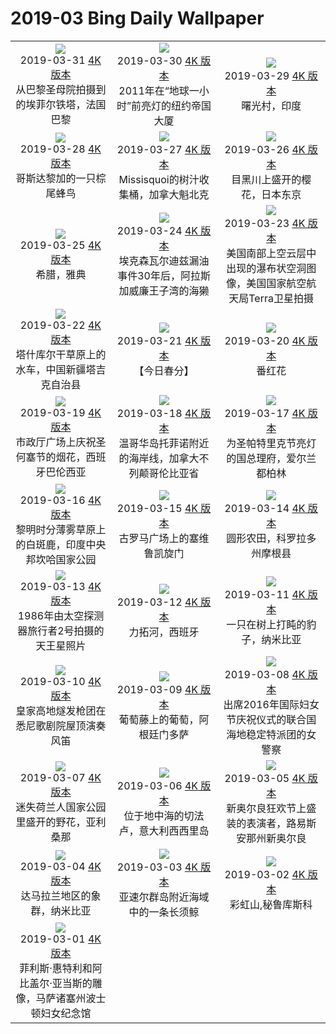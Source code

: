 # 2019-03 Bing Daily Wallpaper

|      |      |      |
|:----:|:----:|:----:|
| ![](https://cn.bing.com/th?id=OHR.EiffelBelow_ZH-CN5149009072_1920x1080.jpg&rf=LaDigue_UHD.jpg&pid=hp&w=480&h=270&rs=1&c=4)<br> 2019-03-31 [4K 版本](https://cn.bing.com/th?id=OHR.EiffelBelow_ZH-CN5149009072_1920x1080.jpg&rf=LaDigue_UHD.jpg&pid=hp&w=3840&h=2160&rs=1&c=4) <br> 从巴黎圣母院拍摄到的埃菲尔铁塔，法国巴黎| ![](https://cn.bing.com/th?id=OHR.EarthHourNYC_ZH-CN5111448023_1920x1080.jpg&rf=LaDigue_UHD.jpg&pid=hp&w=480&h=270&rs=1&c=4)<br> 2019-03-30 [4K 版本](https://cn.bing.com/th?id=OHR.EarthHourNYC_ZH-CN5111448023_1920x1080.jpg&rf=LaDigue_UHD.jpg&pid=hp&w=3840&h=2160&rs=1&c=4) <br> 2011年在“地球一小时”前亮灯的纽约帝国大厦| ![](https://cn.bing.com/th?id=OHR.AurovilleIndia_ZH-CN4983141175_1920x1080.jpg&rf=LaDigue_UHD.jpg&pid=hp&w=480&h=270&rs=1&c=4)<br> 2019-03-29 [4K 版本](https://cn.bing.com/th?id=OHR.AurovilleIndia_ZH-CN4983141175_1920x1080.jpg&rf=LaDigue_UHD.jpg&pid=hp&w=3840&h=2160&rs=1&c=4) <br> 曙光村，印度 |
| ![](https://cn.bing.com/th?id=OHR.RufousTailed_ZH-CN1593368869_1920x1080.jpg&rf=LaDigue_UHD.jpg&pid=hp&w=480&h=270&rs=1&c=4)<br> 2019-03-28 [4K 版本](https://cn.bing.com/th?id=OHR.RufousTailed_ZH-CN1593368869_1920x1080.jpg&rf=LaDigue_UHD.jpg&pid=hp&w=3840&h=2160&rs=1&c=4) <br> 哥斯达黎加的一只棕尾蜂鸟| ![](https://cn.bing.com/th?id=OHR.SapBuckets_ZH-CN1480198637_1920x1080.jpg&rf=LaDigue_UHD.jpg&pid=hp&w=480&h=270&rs=1&c=4)<br> 2019-03-27 [4K 版本](https://cn.bing.com/th?id=OHR.SapBuckets_ZH-CN1480198637_1920x1080.jpg&rf=LaDigue_UHD.jpg&pid=hp&w=3840&h=2160&rs=1&c=4) <br> Missisquoi的树汁收集桶，加拿大魁北克| ![](https://cn.bing.com/th?id=OHR.SakuraFes_ZH-CN1341601988_1920x1080.jpg&rf=LaDigue_UHD.jpg&pid=hp&w=480&h=270&rs=1&c=4)<br> 2019-03-26 [4K 版本](https://cn.bing.com/th?id=OHR.SakuraFes_ZH-CN1341601988_1920x1080.jpg&rf=LaDigue_UHD.jpg&pid=hp&w=3840&h=2160&rs=1&c=4) <br> 目黑川上盛开的樱花，日本东京 |
| ![](https://cn.bing.com/th?id=OHR.AthensNight_ZH-CN1280970241_1920x1080.jpg&rf=LaDigue_UHD.jpg&pid=hp&w=480&h=270&rs=1&c=4)<br> 2019-03-25 [4K 版本](https://cn.bing.com/th?id=OHR.AthensNight_ZH-CN1280970241_1920x1080.jpg&rf=LaDigue_UHD.jpg&pid=hp&w=3840&h=2160&rs=1&c=4) <br> 希腊，雅典| ![](https://cn.bing.com/th?id=OHR.PWSRecovery_ZH-CN1234475074_1920x1080.jpg&rf=LaDigue_UHD.jpg&pid=hp&w=480&h=270&rs=1&c=4)<br> 2019-03-24 [4K 版本](https://cn.bing.com/th?id=OHR.PWSRecovery_ZH-CN1234475074_1920x1080.jpg&rf=LaDigue_UHD.jpg&pid=hp&w=3840&h=2160&rs=1&c=4) <br> 埃克森瓦尔迪兹漏油事件30年后，阿拉斯加威廉王子湾的海獭| ![](https://cn.bing.com/th?id=OHR.HolePunchClouds_ZH-CN1184083504_1920x1080.jpg&rf=LaDigue_UHD.jpg&pid=hp&w=480&h=270&rs=1&c=4)<br> 2019-03-23 [4K 版本](https://cn.bing.com/th?id=OHR.HolePunchClouds_ZH-CN1184083504_1920x1080.jpg&rf=LaDigue_UHD.jpg&pid=hp&w=3840&h=2160&rs=1&c=4) <br> 美国南部上空云层中出现的瀑布状空洞图像，美国国家航空航天局Terra卫星拍摄 |
| ![](https://cn.bing.com/th?id=OHR.TashkurganGrasslands_ZH-CN1141881683_1920x1080.jpg&rf=LaDigue_UHD.jpg&pid=hp&w=480&h=270&rs=1&c=4)<br> 2019-03-22 [4K 版本](https://cn.bing.com/th?id=OHR.TashkurganGrasslands_ZH-CN1141881683_1920x1080.jpg&rf=LaDigue_UHD.jpg&pid=hp&w=3840&h=2160&rs=1&c=4) <br> 塔什库尔干草原上的水车，中国新疆塔吉克自治县| ![](https://cn.bing.com/th?id=OHR.springequinox_ZH-CN1099430476_1920x1080.jpg&rf=LaDigue_UHD.jpg&pid=hp&w=480&h=270&rs=1&c=4)<br> 2019-03-21 [4K 版本](https://cn.bing.com/th?id=OHR.springequinox_ZH-CN1099430476_1920x1080.jpg&rf=LaDigue_UHD.jpg&pid=hp&w=3840&h=2160&rs=1&c=4) <br> 【今日春分】 | ![](https://cn.bing.com/th?id=OHR.EarlyBloomer_ZH-CN1044452089_1920x1080.jpg&rf=LaDigue_UHD.jpg&pid=hp&w=480&h=270&rs=1&c=4)<br> 2019-03-20 [4K 版本](https://cn.bing.com/th?id=OHR.EarlyBloomer_ZH-CN1044452089_1920x1080.jpg&rf=LaDigue_UHD.jpg&pid=hp&w=3840&h=2160&rs=1&c=4) <br> 番红花 |
| ![](https://cn.bing.com/th?id=OHR.FallasBonfire_ZH-CN0990476822_1920x1080.jpg&rf=LaDigue_UHD.jpg&pid=hp&w=480&h=270&rs=1&c=4)<br> 2019-03-19 [4K 版本](https://cn.bing.com/th?id=OHR.FallasBonfire_ZH-CN0990476822_1920x1080.jpg&rf=LaDigue_UHD.jpg&pid=hp&w=3840&h=2160&rs=1&c=4) <br> 市政厅广场上庆祝圣何塞节的烟花，西班牙巴伦西亚| ![](https://cn.bing.com/th?id=OHR.TofinoCoast_ZH-CN0950198582_1920x1080.jpg&rf=LaDigue_UHD.jpg&pid=hp&w=480&h=270&rs=1&c=4)<br> 2019-03-18 [4K 版本](https://cn.bing.com/th?id=OHR.TofinoCoast_ZH-CN0950198582_1920x1080.jpg&rf=LaDigue_UHD.jpg&pid=hp&w=3840&h=2160&rs=1&c=4) <br> 温哥华岛托菲诺附近的海岸线，加拿大不列颠哥伦比亚省| ![](https://cn.bing.com/th?id=OHR.TaoiseachDept_ZH-CN0902989482_1920x1080.jpg&rf=LaDigue_UHD.jpg&pid=hp&w=480&h=270&rs=1&c=4)<br> 2019-03-17 [4K 版本](https://cn.bing.com/th?id=OHR.TaoiseachDept_ZH-CN0902989482_1920x1080.jpg&rf=LaDigue_UHD.jpg&pid=hp&w=3840&h=2160&rs=1&c=4) <br> 为圣帕特里克节亮灯的国总理府，爱尔兰都柏林 |
| ![](https://cn.bing.com/th?id=OHR.ChitalDawn_ZH-CN0851079165_1920x1080.jpg&rf=LaDigue_UHD.jpg&pid=hp&w=480&h=270&rs=1&c=4)<br> 2019-03-16 [4K 版本](https://cn.bing.com/th?id=OHR.ChitalDawn_ZH-CN0851079165_1920x1080.jpg&rf=LaDigue_UHD.jpg&pid=hp&w=3840&h=2160&rs=1&c=4) <br> 黎明时分薄雾草原上的白斑鹿，印度中央邦坎哈国家公园| ![](https://cn.bing.com/th?id=OHR.SeptimiusSeverus_ZH-CN0799811992_1920x1080.jpg&rf=LaDigue_UHD.jpg&pid=hp&w=480&h=270&rs=1&c=4)<br> 2019-03-15 [4K 版本](https://cn.bing.com/th?id=OHR.SeptimiusSeverus_ZH-CN0799811992_1920x1080.jpg&rf=LaDigue_UHD.jpg&pid=hp&w=3840&h=2160&rs=1&c=4) <br> 古罗马广场上的塞维鲁凯旋门| ![](https://cn.bing.com/th?id=OHR.AgriculturalPi_ZH-CN9754138523_1920x1080.jpg&rf=LaDigue_UHD.jpg&pid=hp&w=480&h=270&rs=1&c=4)<br> 2019-03-14 [4K 版本](https://cn.bing.com/th?id=OHR.AgriculturalPi_ZH-CN9754138523_1920x1080.jpg&rf=LaDigue_UHD.jpg&pid=hp&w=3840&h=2160&rs=1&c=4) <br> 圆形农田，科罗拉多州摩根县 |
| ![](https://cn.bing.com/th?id=OHR.Uranus_ZH-CN9689723562_1920x1080.jpg&rf=LaDigue_UHD.jpg&pid=hp&w=480&h=270&rs=1&c=4)<br> 2019-03-13 [4K 版本](https://cn.bing.com/th?id=OHR.Uranus_ZH-CN9689723562_1920x1080.jpg&rf=LaDigue_UHD.jpg&pid=hp&w=3840&h=2160&rs=1&c=4) <br> 1986年由太空探测器旅行者2号拍摄的天王星照片| ![](https://cn.bing.com/th?id=OHR.SpainRioTinto_ZH-CN9632593185_1920x1080.jpg&rf=LaDigue_UHD.jpg&pid=hp&w=480&h=270&rs=1&c=4)<br> 2019-03-12 [4K 版本](https://cn.bing.com/th?id=OHR.SpainRioTinto_ZH-CN9632593185_1920x1080.jpg&rf=LaDigue_UHD.jpg&pid=hp&w=3840&h=2160&rs=1&c=4) <br> 力拓河，西班牙| ![](https://cn.bing.com/th?id=OHR.LeopardNamibia_ZH-CN9585068449_1920x1080.jpg&rf=LaDigue_UHD.jpg&pid=hp&w=480&h=270&rs=1&c=4)<br> 2019-03-11 [4K 版本](https://cn.bing.com/th?id=OHR.LeopardNamibia_ZH-CN9585068449_1920x1080.jpg&rf=LaDigue_UHD.jpg&pid=hp&w=3840&h=2160&rs=1&c=4) <br> 一只在树上打盹的豹子，纳米比亚 |
| ![](https://cn.bing.com/th?id=OHR.BagpipeOpera_ZH-CN9506207351_1920x1080.jpg&rf=LaDigue_UHD.jpg&pid=hp&w=480&h=270&rs=1&c=4)<br> 2019-03-10 [4K 版本](https://cn.bing.com/th?id=OHR.BagpipeOpera_ZH-CN9506207351_1920x1080.jpg&rf=LaDigue_UHD.jpg&pid=hp&w=3840&h=2160&rs=1&c=4) <br> 皇家高地燧发枪团在悉尼歌剧院屋顶演奏风笛| ![](https://cn.bing.com/th?id=OHR.GrapeHarvest_ZH-CN9372743517_1920x1080.jpg&rf=LaDigue_UHD.jpg&pid=hp&w=480&h=270&rs=1&c=4)<br> 2019-03-09 [4K 版本](https://cn.bing.com/th?id=OHR.GrapeHarvest_ZH-CN9372743517_1920x1080.jpg&rf=LaDigue_UHD.jpg&pid=hp&w=3840&h=2160&rs=1&c=4) <br> 葡萄藤上的葡萄，阿根廷门多萨| ![](https://cn.bing.com/th?id=OHR.Policewomen_ZH-CN9260416327_1920x1080.jpg&rf=LaDigue_UHD.jpg&pid=hp&w=480&h=270&rs=1&c=4)<br> 2019-03-08 [4K 版本](https://cn.bing.com/th?id=OHR.Policewomen_ZH-CN9260416327_1920x1080.jpg&rf=LaDigue_UHD.jpg&pid=hp&w=3840&h=2160&rs=1&c=4) <br> 出席2016年国际妇女节庆祝仪式的联合国海地稳定特派团的女警察 |
| ![](https://cn.bing.com/th?id=OHR.BrittlebushBloom_ZH-CN9198170508_1920x1080.jpg&rf=LaDigue_UHD.jpg&pid=hp&w=480&h=270&rs=1&c=4)<br> 2019-03-07 [4K 版本](https://cn.bing.com/th?id=OHR.BrittlebushBloom_ZH-CN9198170508_1920x1080.jpg&rf=LaDigue_UHD.jpg&pid=hp&w=3840&h=2160&rs=1&c=4) <br> 迷失荷兰人国家公园里盛开的野花，亚利桑那| ![](https://cn.bing.com/th?id=OHR.Cefalu_ZH-CN9108906653_1920x1080.jpg&rf=LaDigue_UHD.jpg&pid=hp&w=480&h=270&rs=1&c=4)<br> 2019-03-06 [4K 版本](https://cn.bing.com/th?id=OHR.Cefalu_ZH-CN9108906653_1920x1080.jpg&rf=LaDigue_UHD.jpg&pid=hp&w=3840&h=2160&rs=1&c=4) <br> 位于地中海的切法卢，意大利西西里岛| ![](https://cn.bing.com/th?id=OHR.MardiGrasIndians_ZH-CN9075989964_1920x1080.jpg&rf=LaDigue_UHD.jpg&pid=hp&w=480&h=270&rs=1&c=4)<br> 2019-03-05 [4K 版本](https://cn.bing.com/th?id=OHR.MardiGrasIndians_ZH-CN9075989964_1920x1080.jpg&rf=LaDigue_UHD.jpg&pid=hp&w=3840&h=2160&rs=1&c=4) <br> 新奥尔良狂欢节上盛装的表演者，路易斯安那州新奥尔良 |
| ![](https://cn.bing.com/th?id=OHR.ElephantMarch_ZH-CN8771717837_1920x1080.jpg&rf=LaDigue_UHD.jpg&pid=hp&w=480&h=270&rs=1&c=4)<br> 2019-03-04 [4K 版本](https://cn.bing.com/th?id=OHR.ElephantMarch_ZH-CN8771717837_1920x1080.jpg&rf=LaDigue_UHD.jpg&pid=hp&w=3840&h=2160&rs=1&c=4) <br> 达马拉兰地区的象群，纳米比亚| ![](https://cn.bing.com/th?id=OHR.FinWhale_ZH-CN9010064973_1920x1080.jpg&rf=LaDigue_UHD.jpg&pid=hp&w=480&h=270&rs=1&c=4)<br> 2019-03-03 [4K 版本](https://cn.bing.com/th?id=OHR.FinWhale_ZH-CN9010064973_1920x1080.jpg&rf=LaDigue_UHD.jpg&pid=hp&w=3840&h=2160&rs=1&c=4) <br> 亚速尔群岛附近海域中的一条长须鲸| ![](https://cn.bing.com/th?id=OHR.VinicuncaMountain_ZH-CN8884315159_1920x1080.jpg&rf=LaDigue_UHD.jpg&pid=hp&w=480&h=270&rs=1&c=4)<br> 2019-03-02 [4K 版本](https://cn.bing.com/th?id=OHR.VinicuncaMountain_ZH-CN8884315159_1920x1080.jpg&rf=LaDigue_UHD.jpg&pid=hp&w=3840&h=2160&rs=1&c=4) <br> 彩虹山,秘鲁库斯科 |
| ![](https://cn.bing.com/th?id=OHR.PhillisWheatley_ZH-CN8917971934_1920x1080.jpg&rf=LaDigue_UHD.jpg&pid=hp&w=480&h=270&rs=1&c=4)<br> 2019-03-01 [4K 版本](https://cn.bing.com/th?id=OHR.PhillisWheatley_ZH-CN8917971934_1920x1080.jpg&rf=LaDigue_UHD.jpg&pid=hp&w=3840&h=2160&rs=1&c=4) <br> 菲利斯·惠特利和阿比盖尔·亚当斯的雕像，马萨诸塞州波士顿妇女纪念馆